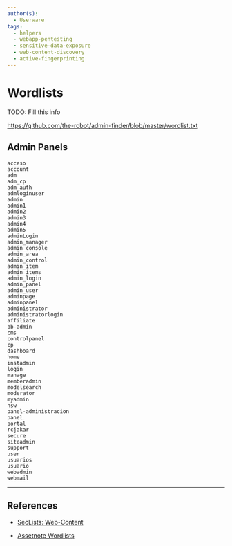 ```yaml
---
author(s):
  - Userware
tags:
  - helpers
  - webapp-pentesting
  - sensitive-data-exposure
  - web-content-discovery
  - active-fingerprinting
---
```

# Wordlists

TODO: Fill this info

https://github.com/the-robot/admin-finder/blob/master/wordlist.txt

## Admin Panels

```
acceso
account
adm
adm_cp
adm_auth
admloginuser
admin
admin1
admin2
admin3
admin4
admin5
adminLogin
admin_manager
admin_console
admin_area
admin_control
admin_item
admin_items
admin_login
admin_panel
admin_user
adminpage
adminpanel
administrator
administratorlogin
affiliate
bb-admin
cms
controlpanel
cp
dashboard
home
instadmin
login
manage
memberadmin
modelsearch
moderator
myadmin
nsw
panel-administracion
panel
portal
rcjakar
secure
siteadmin
support
user
usuarios
usuario
webadmin
webmail
```

---
## References

- [SecLists: Web-Content](https://github.com/danielmiessler/SecLists/tree/master/Discovery/Web-Content)

- [Assetnote Wordlists](https://wordlists.assetnote.io/)